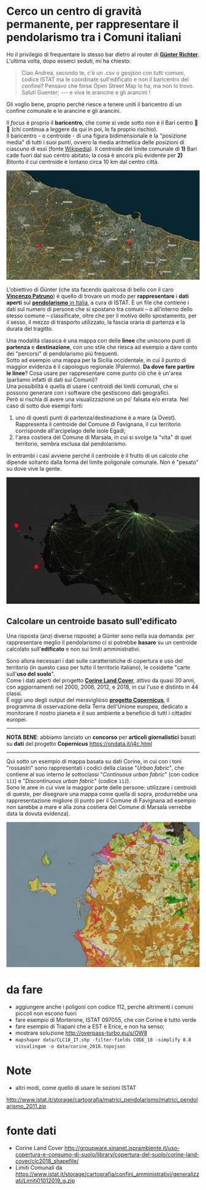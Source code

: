 # Cerco un centro di gravità permanente, per rappresentare il pendolarismo tra i Comuni italiani

Ho il privilegio di frequentare lo stesso bar dietro al router di [**Günter Richter**](https://twitter.com/grichter). L'ultima volta, dopo esserci seduti, mi ha chiesto:

>Ciao Andrea, secondo te, c'è un .csv o geojson con tutti comuni, codice ISTAT ma le coordinate sull'edificato e non il baricentro del confine? Pensavo che forse Open Street Map lo ha, ma non lo trovo. Saluti Guenter; --- e viva le arancine e gli arancini !

Gli voglio bene, proprio perché riesce a tenere uniti il baricentro di un confine comunale e le arancine e gli arancini.

Il *focus* è proprio il **baricentro**, che come si vede sotto non è il Bari centro 🤣🤣 (chi continua a leggere da qui in poi, lo fa proprio rischio).<br>
Il baricentro - o centroide - di una figura bidimensionale è la "posizione media" di tutti i suoi punti, ovvero la media aritmetica delle posizioni di ciascuno di essi (fonte [Wikipedia](https://www.wikiwand.com/it/Baricentro_(geometria))). Il centroide del limite comunale di **1)** Bari cade fuori dal suo centro abitato; la cosa è ancora più evidente per **2)** Bitonto il cui centroide è lontano circa 10 km dal centro città.

![](imgs/BariCentroPoints.png)

L'obiettivo di Günter (che sta facendo qualcosa di bello con il caro [**Vincenzo Patruno**](https://twitter.com/vincpatruno)) è quello di trovare un modo per **rappresentare** i **dati aperti** sul [**pendolarismo** in Italia](https://www.istat.it/it/archivio/139381), a cura di ISTAT. È un file che contiene i dati sul numero di persone che si spostano tra comuni – o all’interno dello stesso comune – classificate, oltre che per il motivo dello spostamento, per il sesso, il mezzo di trasporto utilizzato, la fascia oraria di partenza e la durata del tragitto.

Una modalità classica è una mappa con delle **linee** che uniscono punti di **partenza** e **destinazione**, con uno stile che riesca ad esempio a dare conto dei "percorsi" di pendolarismo più frequenti.<br>
Sotto ad esempio una mappa per la Sicilia occidentale, in cui il punto di maggior evidenza è il capologuo regionale (Palermo). **Da dove fare partire le linee**? Cosa usare per rappresentare come punto ciò che è un'area (parliamo infatti di dati sui Comuni)?<br>
Una possibilità è quella di usare i centroidi dei limiti comunali, che si possono generare con i software che gestiscono dati geografici.<br>
Però si rischia di avere una visualizzazione un po' falsata e/o errata. Nel caso di sotto due esempi forti:

1. uno di questi punti di partenza/destinazione è a mare (a Ovest). Rappresenta il centroide del Comune di Favignana, il cui territorio corrisponde all'arcipelago delle isole Egadi;
2. l'area costiera del Comune di Marsala, in cui si svolge la "vita" di quel territorio, sembra esclusa dal pendolarismo.

In entrambi i casi avviene perché il centroide è il frutto di un calcolo che dipende soltanto dalla forma del limite poligonale comunale. Non è "pesato" su dove vive la gente.

![](imgs/centroidiComuniPoints.jpg)

## Calcolare un centroide basato sull'edificato

Una risposta (anzi diverse risposte) a Günter sono nella sua domanda: per rappresentare meglio il pendolarismo ci si potrebbe **basare** su un centroide calcolato sull'**edificato** e non sui limiti amministrativi.

Sono allora necessari i dati sulle caratteristiche di copertura e uso del territorio (in questo caso per tutto il territorio italiano), le cosidette "carte sull'**uso del suolo**".<br>
Come i dati aperti del progetto [**Corine Land Cover**](https://land.copernicus.eu/pan-european/corine-land-cover), attivo da quasi 30 anni, con aggiornamenti nel 2000, 2006, 2012, e 2018, in cui l'uso è distinto in 44 classi.<br>
È oggi uno degli output del meraviglioso [**progetto Copernicus**](https://www.copernicus.eu/it), il programma di osservazione della Terra dell'Unione europea, dedicato a monitorare il nostro pianeta e il suo ambiente a beneficio di tutti i cittadini europei.

---

**NOTA BENE**: abbiamo lanciato un **concorso** per **articoli giornalistici** basati su **dati** del progetto **Copernicus** <https://ondata.it/j4c.html>

---

Qui sotto un esempio di mappa basata su dati Corine, in cui con i toni "rossastri" sono rappresentati i codici della classe "*Urban fabric*", che contiene al suo interno le sottoclassi "*Continuous urban fabric*" (con codice `111`) e "*Discontinuous urban fabric*" (codice `112`).<br>
Sono le aree in cui vive la maggior parte delle persone: utilizzare i centroidi di queste, per disegnare una mappa come quella di sopra, produrrebbe una rappresentazione migliore (il punto per il Comune di Favignana ad esempio non sarebbe a mare e alla zona costiera del Comune di Marsala verrebbe data la dovuta evidenza).

![](imgs/corineSicilia.png)





# da fare

- aggiungere anche i poligoni con codice 112, perché altrimenti i comuni piccoli non escono fuori
- fare esempio di Morterone, ISTAT 097055, che con Corine è tutto verde
- fare esempio di Trapani che a EST è Erice, e non ha senso;
- mostrare soluzione http://overpass-turbo.eu/s/OW8
- `mapshaper data/CLC18_IT.shp -filter-fields CODE_18 -simplify 0.8 visvalingam -o data/corine_2018.topojson`

# Note

- altri modi, come quello di usare le sezioni ISTAT

http://www.istat.it/storage/cartografia/matrici_pendolarismo/matrici_pendolarismo_2011.zip

# fonte dati

- Corine Land Cover <http://groupware.sinanet.isprambiente.it/uso-copertura-e-consumo-di-suolo/library/copertura-del-suolo/corine-land-cover/clc2018_shapefile/>
- Limiti Comunali da <https://www.istat.it/storage/cartografia/confini_amministrativi/generalizzati/Limiti01012019_g.zip>
